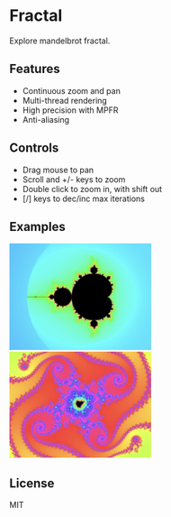 # Fractal

Explore mandelbrot fractal.

## Features

- Continuous zoom and pan
- Multi-thread rendering
- High precision with MPFR
- Anti-aliasing

## Controls

- Drag mouse to pan
- Scroll and +/- keys to zoom
- Double click to zoom in, with shift out
- [/] keys to dec/inc max iterations

## Examples

<img src="screenshot-1.jpg" width=50% height=50%>
<img src="screenshot-2.jpg" width=50% height=50%>

## License

MIT
